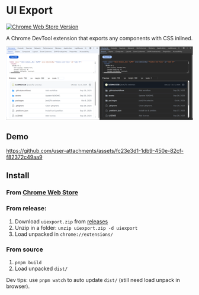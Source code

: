 # UI Export

[![Chrome Web Store Version](https://img.shields.io/chrome-web-store/v/igoidllafhdiolciggebbokmhfmpdalo)](https://chromewebstore.google.com/detail/ui-export/igoidllafhdiolciggebbokmhfmpdalo)

A Chrome DevTool extension that exports any components with CSS inlined.

![Cover Image](./assets/cover.png)

## Demo

https://github.com/user-attachments/assets/fc23e3d1-1db9-450e-82cf-f82372c49aa9

## Install

### From [Chrome Web Store](https://chromewebstore.google.com/detail/ui-export/igoidllafhdiolciggebbokmhfmpdalo)

### From release:

1.  Download `uiexport.zip` from [releases](https://github.com/devtoolcss/devtoolcss/releases)
2.  Unzip in a folder: `unzip uiexport.zip -d uiexport`
3.  Load unpacked in `chrome://extensions/`

### From source

1.  `pnpm build`
2.  Load unpacked `dist/`

Dev tips: use `pnpm watch` to auto update `dist/` (still need load unpack in browser).
